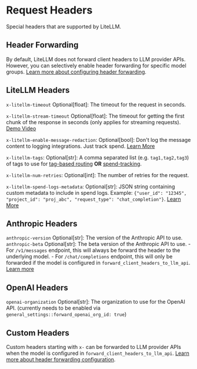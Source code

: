 # Request Headers

Special headers that are supported by LiteLLM.

## Header Forwarding

By default, LiteLLM does not forward client headers to LLM provider APIs. However, you can selectively enable header forwarding for specific model groups. [Learn more about configuring header forwarding](./forward_client_headers.md).

## LiteLLM Headers

`x-litellm-timeout` Optional[float]: The timeout for the request in seconds.

`x-litellm-stream-timeout` Optional[float]: The timeout for getting the first chunk of the response in seconds (only applies for streaming requests). [Demo Video](https://www.loom.com/share/8da67e4845ce431a98c901d4e45db0e5)

`x-litellm-enable-message-redaction`: Optional[bool]: Don't log the message content to logging integrations. Just track spend. [Learn More](./logging#redact-messages-response-content)

`x-litellm-tags`: Optional[str]: A comma separated list (e.g. `tag1,tag2,tag3`) of tags to use for [tag-based routing](./tag_routing) **OR** [spend-tracking](./enterprise.md#tracking-spend-for-custom-tags).

`x-litellm-num-retries`: Optional[int]: The number of retries for the request.

`x-litellm-spend-logs-metadata`: Optional[str]: JSON string containing custom metadata to include in spend logs. Example: `{"user_id": "12345", "project_id": "proj_abc", "request_type": "chat_completion"}`. [Learn More](../proxy/enterprise#tracking-spend-with-custom-metadata)

## Anthropic Headers

`anthropic-version` Optional[str]: The version of the Anthropic API to use.  
`anthropic-beta` Optional[str]: The beta version of the Anthropic API to use.
    - For `/v1/messages` endpoint, this will always be forward the header to the underlying model.
    - For `/chat/completions` endpoint, this will only be forwarded if the model is configured in `forward_client_headers_to_llm_api`. [Learn more](./forward_client_headers.md)

## OpenAI Headers

`openai-organization` Optional[str]: The organization to use for the OpenAI API. (currently needs to be enabled via `general_settings::forward_openai_org_id: true`)

## Custom Headers

Custom headers starting with `x-` can be forwarded to LLM provider APIs when the model is configured in `forward_client_headers_to_llm_api`. [Learn more about header forwarding configuration](./forward_client_headers.md).



